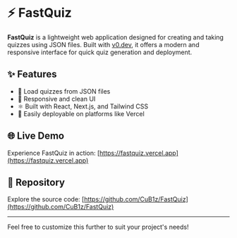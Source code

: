 # ⚡ FastQuiz

**FastQuiz** is a lightweight web application designed for creating and taking quizzes using JSON files. Built with [v0.dev](https://v0.dev), it offers a modern and responsive interface for quick quiz generation and deployment.

## ✨ Features

- 📄 Load quizzes from JSON files
- 🎯 Responsive and clean UI
- ⚛️ Built with React, Next.js, and Tailwind CSS
- 🚀 Easily deployable on platforms like Vercel

## 🌐 Live Demo

Experience FastQuiz in action: [https://fastquiz.vercel.app](https://fastquiz.vercel.app)

## 📂 Repository

Explore the source code: [https://github.com/CuB1z/FastQuiz](https://github.com/CuB1z/FastQuiz)

---

Feel free to customize this further to suit your project's needs!
